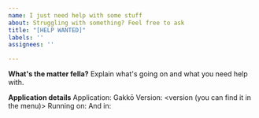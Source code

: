 ```yaml
---
name: I just need help with some stuff
about: Struggling with something? Feel free to ask
title: "[HELP WANTED]"
labels: ''
assignees: ''

---
```


**What's the matter fella?**
Explain what's going on and what you need help with.

**Application details**
Application: Gakkō
Version: <version (you can find it in the menu)>
Running on: <what OS you are using>
And in: <Browser and version>
